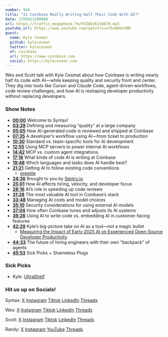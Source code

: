 ```yaml
---
number: 944
title: "Is Coinbase Really Writing Half Their Code With AI?"
date: 1759921200000
url: https://traffic.megaphone.fm/FSI6816310679.mp3
youtube_url: https://www.youtube.com/watch?v=x7bsNmVuY8M
guest:
  name: Kyle Cesmat
  github: kylecesmat
  twitter: kylecesmat
  of: Coinbase
  url: https://www.coinbase.com
  social: https://kylecesmat.com
---
```


Wes and Scott talk with Kyle Cesmat about how Coinbase is writing nearly half its code with AI—while keeping quality and security front and center. They dig into tools like Cursor and Claude Code, agent-driven workflows, code review challenges, and how AI is reshaping developer productivity without replacing developers.

### Show Notes
* **[00:00](#t=00:00)** Welcome to Syntax!
* **[03:29](#t=03:29)** Defining and measuring “quality” at a large company
* **[05:05](#t=05:05)** How AI-generated code is reviewed and shipped at Coinbase
* **[07:35](#t=07:35)** A developer’s workflow using AI—from ticket to production
* **[10:30](#t=10:30)** Standard vs. team-specific tools for AI development
* **[12:55](#t=12:55)** Using MCP servers to power internal AI workflows
* **[14:42](#t=14:42)** MCP vs. custom agent integrations
* **[17:16](#t=17:16)** What kinds of code AI is writing at Coinbase
* **[19:48](#t=19:48)** Which languages and tasks does AI handle best?
* **[21:21](#t=21:21)** Getting AI to follow existing code conventions  
  - [greptile](https://www.greptile.com/)
* **[24:36](#t=24:36)** Brought to you by [Sentry.io](https://sentry.io/syntax/)
* **[25:01](#t=25:01)** How AI affects hiring, velocity, and developer focus
* **[28:16](#t=28:16)** AI’s role in speeding up code reviews
* **[31:28](#t=31:28)** The most valuable AI tool in Coinbase’s stack
* **[33:48](#t=33:48)** Managing AI costs and model choices
* **[35:10](#t=35:10)** Security considerations for using external AI models
* **[37:04](#t=37:04)** How often Coinbase tunes and adjusts its AI systems
* **[39:26](#t=39:26)** Using AI to write code vs. embedding AI in customer-facing features
* **[42:29](#t=42:29)** Kyle’s big-picture take on AI as a tool—not a magic bullet  
  - [Measuring the Impact of Early-2025 AI on Experienced Open-Source Developer Productivity](https://metr.org/blog/2025-07-10-early-2025-ai-experienced-os-dev-study/)
* **[44:33](#t=44:33)** The future of hiring engineers with their own “backpack” of agents
* **[45:53](#t=45:53)** Sick Picks + Shameless Plugs

### Sick Picks

- Kyle: [UltraShelf](https://www.ultrashelf.com/)

### Hit us up on Socials!

Syntax: [X](https://twitter.com/syntaxfm) [Instagram](https://www.instagram.com/syntax_fm/) [Tiktok](https://www.tiktok.com/@syntaxfm) [LinkedIn](https://www.linkedin.com/company/96077407/admin/feed/posts/) [Threads](https://www.threads.net/@syntax_fm)

Wes: [X](https://twitter.com/wesbos) [Instagram](https://www.instagram.com/wesbos/) [Tiktok](https://www.tiktok.com/@wesbos) [LinkedIn](https://www.linkedin.com/in/wesbos/) [Threads](https://www.threads.net/@wesbos)

Scott: [X](https://twitter.com/stolinski) [Instagram](https://www.instagram.com/stolinski/) [Tiktok](https://www.tiktok.com/@stolinski) [LinkedIn](https://www.linkedin.com/in/stolinski/) [Threads](https://www.threads.net/@stolinski)

Randy: [X](https://twitter.com/randyrektor) [Instagram](https://www.instagram.com/randyrektor/) [YouTube](https://www.youtube.com/@randyrektor) [Threads](https://www.threads.net/@randyrektor)
